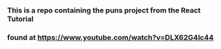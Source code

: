

### This is a repo containing the puns project from the React Tutorial
### found at https://www.youtube.com/watch?v=DLX62G4lc44

